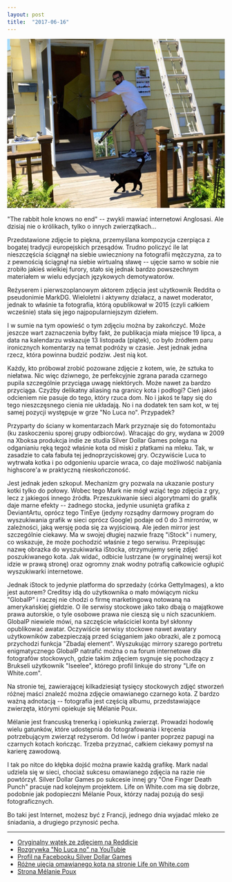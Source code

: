 ```yaml
---
layout: post
title:  "2017-06-16"
---
```


![](/assets/2017-06-16.jpg)

"The rabbit hole knows no end" -- zwykli mawiać internetowi Anglosasi. Ale dzisiaj nie o królikach, tylko o innych zwierzątkach...

Przedstawione zdjęcie to piękna, przemyślana kompozycja czerpiąca z bogatej tradycji europejskich przesądów. Trudno policzyć ile lat nieszczęścia ściągnął na siebie uwieczniony na fotografii mężczyzna, za to z pewnością ściągnął na siebie wirtualną sławę -- ujęcie samo w sobie nie zrobiło jakieś wielkiej furory, stało się jednak bardzo powszechnym materiałem w wielu edycjach językowych demotywatorów.

Reżyserem i pierwszoplanowym aktorem zdjęcia jest użytkownik Reddita o pseudonimie MarkDG. Wieloletni i aktywny działacz, a nawet moderator, jednak to właśnie ta fotografia, którą opublikował w 2015 (czyli całkiem wcześnie) stała się jego najpopularniejszym dziełem.

I w sumie na tym opowieść o tym zdjęciu można by zakończyć. Może jeszcze wart zaznaczenia byłby fakt, że publikacja miała miejsce 19 lipca, a data na kalendarzu wskazuje 13 listopada (piątek), co było źródłem paru ironicznych komentarzy na temat podróży w czasie. Jest jednak jedna rzecz, która powinna budzić podziw. Jest nią kot.

Każdy, kto próbował zrobić pozowane zdjęcie z kotem, wie, że sztuka to niełatwa. Nic więc dziwnego, że perfekcyjnie zgrana parada czarnego pupila szczególnie przyciąga uwagę niektórych. Może nawet za bardzo przyciąga. Czyżby delikatny aliasing na granicy kota i podłogi? Cień jakoś odcieniem nie pasuje do tego, który rzuca dom. No i jakoś te łapy się do tego nieszczęsnego cienia nie układają. No i na dodatek ten sam kot, w tej samej pozycji występuje w grze "No Luca no". Przypadek?

Przyparty do ściany w komentarzach Mark przyznaje się do fotomontażu (ku zaskoczeniu sporej grupy odbiorców). Wracając do gry, wydana w 2009 na Xboksa produkcja indie ze studia Silver Dollar Games polega na odganianiu ręką tegoż właśnie kota od miski z płatkami na mleku. Tak, w zasadzie to cała fabuła tej jednoprzyciskowej gry. Oczywiście Luca to wytrwała kotka i po odgonieniu uparcie wraca, co daje możliwość nabijania highscore'a w praktyczną nieskończoność.

Jest jednak jeden szkopuł. Mechanizm gry pozwala na ukazanie postury kotki tylko do połowy. Wobec tego Mark nie mógł wziąć tego zdjęcia z gry, lecz z jakiegoś innego źródła. Przeszukiwanie sieci algorytmami do grafik daje marne efekty -- żadnego stocka, jedynie usunięta grafika z DeviantArtu, oprócz tego TinEye (jedyny rozsądny darmowy program do wyszukiwania grafik w sieci oprócz Google) podaje od 0 do 3 mirrorów, w zależności, jaką wersję poda się za wyjściową. Ale jeden mirror jest szczególnie ciekawy. Ma w swojej długiej nazwie frazę "iStock" i numery, co wskazuje, że może pochodzić właśnie z tego serwisu. Przepisując nazwę obrazka do wyszukiwarka iStocka, otrzymujemy serię zdjęć poszukiwanego kota. Jak widać, odbicie lustrzane (w oryginalnej wersji kot idzie w prawą stronę) oraz ogromny znak wodny potrafią całkowicie ogłupić wyszukiwarki internetowe.

Jednak iStock to jedynie platforma do sprzedaży (córka GettyImages), a kto jest autorem? Creditsy idą do użytkownika o mało mówiącym nicku "GlobalP" i raczej nie chodzi o firmę marketingową notowaną na amerykańskiej giełdzie. O ile serwisy stockowe jako tako dbają o majątkowe prawa autorskie, o tyle osobowe prawa nie cieszą się u nich szacunkiem. GlobalP niewiele mówi, na szczęście właściciel konta był skłonny opublikować awatar. Oczywiście serwisy stockowe nawet awatary użytkowników zabezpieczają przed ściąganiem jako obrazki, ale z pomocą przychodzi funkcja "Zbadaj element". Wyszukując mirrory szarego portretu enigmatycznego GlobalP natrafić można o na forum internetowe dla fotografów stockowych, gdzie takim zdjęciem sygnuje się pochodzący z Brukseli użytkownik "Iseelee", którego profil linkuje do strony "Life on White.com".

Na stronie tej, zawierającej kilkadziesiąt tysięcy stockowych zdjęć stworzeń różnej maści znaleźć można zdjęcie omawianego czarnego kota. Z bardzo ważną adnotacją -- fotografia jest częścią albumu, przedstawiające zwierzęta, którymi opiekuje się Mélanie Poux.

Mélanie jest francuską trenerką i opiekunką zwierząt. Prowadzi hodowlę wielu gatunków, które udostępnia do fotografowania i kręcenia potrzebującym zwierząt reżyserom. Od lwów i panter poprzez papugi na czarnych kotach kończąc. Trzeba przyznać, całkiem ciekawy pomysł na karierę zawodową.

I tak po nitce do kłębka dojść można prawie każdą grafikę. Mark nadal udziela się w sieci, chociaż sukcesu omawianego zdjęcia na razie nie powtórzył. Silver Dollar Games po sukcesie innej gry "One Finger Death Punch" pracuje nad kolejnym projektem. Life on White.com ma się dobrze, podobnie jak podopieczni Mélanie Poux, którzy nadaj pozują do sesji fotograficznych.

Bo taki jest Internet, możesz być z Francji, jednego dnia wyjadać mleko ze śniadania, a drugiego przynosić pecha.

-------
* [Oryginalny wątek ze zdjęciem na Reddicie](https://www.reddit.com/r/pics/comments/3dulty/make_your_own_luck_motherfuckers/)
* [Rozgrywka "No Luca no" na YouTubie](https://www.youtube.com/watch?v=ywN-NfgNsUI)
* [Profil na Facebooku Silver Dollar Games](https://www.facebook.com/SilverDollarGames/)
* [Różne ujęcia omawianego kota na stronie Life on White.com](http://www.lifeonwhite.com/index.php?a=showImage&imgid=5053)
* [Strona Mélanie Poux](https://www.melaniepoux.com/)
